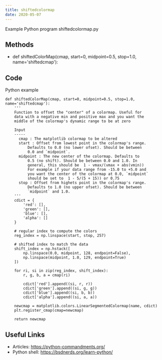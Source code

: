 ```yaml
---
title: shiftedcolormap
date: 2020-05-07
---
```

Example Python program shiftedcolormap.py


## Methods

* def shiftedColorMap(cmap, start=0, midpoint=0.5, stop=1.0, name='shiftedcmap'):

## Code

Python example

    def shiftedColorMap(cmap, start=0, midpoint=0.5, stop=1.0, name='shiftedcmap'):
        '''
        Function to offset the "center" of a colormap. Useful for
        data with a negative min and positive max and you want the
        middle of the colormap's dynamic range to be at zero
    
        Input
        -----
          cmap : The matplotlib colormap to be altered
          start : Offset from lowest point in the colormap's range.
              Defaults to 0.0 (no lower ofset). Should be between
              0.0 and `midpoint`.
          midpoint : The new center of the colormap. Defaults to 
              0.5 (no shift). Should be between 0.0 and 1.0. In
              general, this should be  1 - vmax/(vmax + abs(vmin))
              For example if your data range from -15.0 to +5.0 and
              you want the center of the colormap at 0.0, `midpoint`
              should be set to  1 - 5/(5 + 15)) or 0.75
          stop : Offset from highets point in the colormap's range.
              Defaults to 1.0 (no upper ofset). Should be between
              `midpoint` and 1.0.
        '''
        cdict = {
            'red': [],
            'green': [],
            'blue': [],
            'alpha': []
        }
    
        # regular index to compute the colors
        reg_index = np.linspace(start, stop, 257)
    
        # shifted index to match the data
        shift_index = np.hstack([
            np.linspace(0.0, midpoint, 128, endpoint=False), 
            np.linspace(midpoint, 1.0, 129, endpoint=True)
        ])
    
        for ri, si in zip(reg_index, shift_index):
            r, g, b, a = cmap(ri)
    
            cdict['red'].append((si, r, r))
            cdict['green'].append((si, g, g))
            cdict['blue'].append((si, b, b))
            cdict['alpha'].append((si, a, a))
    
        newcmap = matplotlib.colors.LinearSegmentedColormap(name, cdict)
        plt.register_cmap(cmap=newcmap)
    
        return newcmap

## Useful Links

- Articles: https://python-commandments.org/
- Python shell: https://bsdnerds.org/learn-python/
